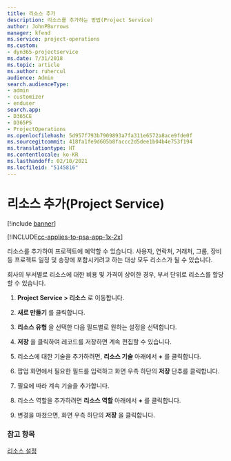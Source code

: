 ```yaml
---
title: 리소스 추가
description: 리소스를 추가하는 방법(Project Service)
author: JohnPBurrows
manager: kfend
ms.service: project-operations
ms.custom:
- dyn365-projectservice
ms.date: 7/31/2018
ms.topic: article
ms.author: ruhercul
audience: Admin
search.audienceType:
- admin
- customizer
- enduser
search.app:
- D365CE
- D365PS
- ProjectOperations
ms.openlocfilehash: 5d957f793b7909893a7fa311e6572a8ace9fde0f
ms.sourcegitcommit: 418fa1fe9d605b8faccc2d5dee1b04b4e753f194
ms.translationtype: HT
ms.contentlocale: ko-KR
ms.lasthandoff: 02/10/2021
ms.locfileid: "5145816"
---
```

# <a name="add-resources-project-service"></a>리소스 추가(Project Service)

[!include [banner](../includes/psa-now-project-operations.md)]

[!INCLUDE[cc-applies-to-psa-app-1x-2x](../includes/cc-applies-to-psa-app-1x-2x.md)]

리소스를 추가하여 프로젝트에 예약할 수 있습니다. 사용자, 연락처, 거래처, 그룹, 장비 등 프로젝트 일정 및 송장에 포함시키려고 하는 대상 모두 리소스가 될 수 있습니다.  
  
회사의 부서별로 리소스에 대한 비용 및 가격이 상이한 경우, 부서 단위로 리소스를 할당할 수 있습니다.  
  
1.  **Project Service > 리소스** 로 이동합니다.  
  
2.  **새로 만들기** 를 클릭합니다.  
  
3.  **리소스 유형** 을 선택한 다음 필드별로 원하는 설정을 선택합니다.  
  
4.  **저장** 을 클릭하여 레코드를 저장하면 계속 편집할 수 있습니다.  
  
5.  리소스에 대한 기술을 추가하려면, **리소스 기술** 아래에서 **+** 를 클릭합니다.  
  
6.  팝업 화면에서 필요한 필드를 입력하고 화면 우측 하단의 **저장** 단추를 클릭합니다.  
  
7.  필요에 따라 계속 기술을 추가합니다.  
  
8.  리소스 역할을 추가하려면 **리소스 역할** 아래에서 **+** 를 클릭합니다.  
  
9. 변경을 마쳤으면, 화면 우측 하단의 **저장** 을 클릭합니다.  
  
### <a name="see-also"></a>참고 항목  
 [리소스 설정](../psa/set-up-resources.md)
